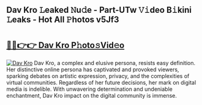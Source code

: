 ## Dav Kro 𝙻eaked 𝙽u𝚍e - Part-UTw 𝚅𝚒deo B𝚒kini 𝙻eaks - Hot All 𝙿hotos v5Jf3

# <h2><a href="http://ld396p.urlbe.top/?page=Dav+Kro">🔗🔗👉👉 Dav Kro P𝚑oto𝚜Vid𝚎o</a></h2>

[![Dav Kro](https://i.imgur.com/eBuTRDB.gif)](http://ld396p.urlbe.top/?page=Dav+Kro)
Dav Kro, a complex and elusive persona, resists easy definition. Her distinctive online persona has captivated and provoked viewers, sparking debates on artistic expression, privacy, and the complexities of virtual communities. Regardless of her future decisions, her mark on digital media is indelible. With unwavering determination and undeniable enchantment, Dav Kro impact on the digital community is immense.
